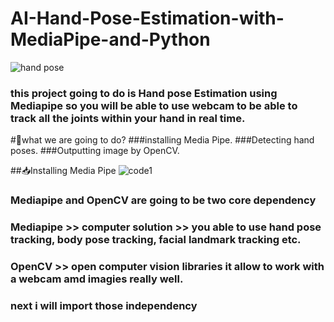 # AI-Hand-Pose-Estimation-with-MediaPipe-and-Python
![hand pose](https://github.com/yihadd/AI-Hand-Pose-Estimation-with-MediaPipe-and-Python/assets/141911690/e89dec17-bd02-4955-bcf3-1f06f3b3bbc5)
### this project going to do is Hand pose Estimation using Mediapipe so you will be able to use webcam to be able to track all the joints within your hand in real time.

#📜what we are going to do?
###installing Media Pipe.
###Detecting hand poses.
###Outputting image by OpenCV.

##📥Installing Media Pipe
![code1](https://github.com/yihadd/AI-Hand-Pose-Estimation-with-MediaPipe-and-Python/assets/141911690/b5e286af-7653-4c77-a83f-d55567be9cef)

### Mediapipe and OpenCV are going to be two core dependency
### Mediapipe >> computer solution >> you able to use hand pose tracking, body pose tracking, facial landmark tracking etc.
### OpenCV >> open computer vision libraries it allow to work with a webcam amd imagies really well.

### next i will import those independency

